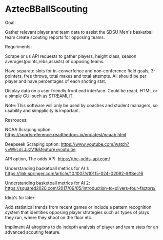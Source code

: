 # AztecBBallScouting
Goal: 

Gather relevant player and team data to assist the SDSU Men's basketball team create scouting reports for opposing teams.

Requriments:

Scrape or us API requests to gather players, height class, season averages(points,rebs,assists) of opposing teams.

Have separate slots for in-converfence and non-conference field goals, 3-pointers, free throws, total makes and total attempts.  All should be per player and have percentages of each shoting stat.

Display data on a user friendly front end interface. Could be react, HTML or a simple GUI such as STREAMLIT.

Note: This software will only be used by coaches and student managers, so usability and simpplicity is important.

Resrouces:

NCAA Scraping option: https://sportsreference.readthedocs.io/en/latest/ncaab.html

Deepseek Scraping option: https://www.youtube.com/watch?v=WkLdLJJzV1k&feature=youtu.be

API option, The odds API: https://the-odds-api.com/

Understanding basketball metrics for AI 1: https://link.springer.com/article/10.1007/s10115-024-02092-9#Sec16

Understanding basketball metrics for AI 2: https://squared2020.com/2017/09/05/introduction-to-olivers-four-factors/


Idea's for later: 

Add statistical trends from recent games or include a pattern recognition system that identities opposing player strategies such as types of plays they run, where they shoot on the floor etc.

Impliment AI alrogitms to do indepth analysis of player and team stats for an advanced scouting feature.
